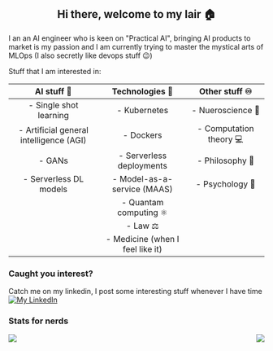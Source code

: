 <h2 align="center">Hi there, welcome to my lair 🏠</h2>

I an an AI engineer who is keen on "Practical AI", bringing AI products to market is my passion and I am currently trying to master the mystical arts of MLOps (I also secretly like devops stuff 😉)

Stuff that I am interested in:

|AI stuff 🤖                           |Technologies 🔧            |Other stuff ♾|
|:---:|:---:|:---:|
|- Single shot learning                 |- Kubernetes               |- Nueroscience 🧠
|- Artificial general intelligence (AGI)|- Dockers                  |- Computation theory 💻
|- GANs                                 |- Serverless deployments   |- Philosophy 🗿
|- Serverless DL models                 |- Model-as-a-service (MAAS)|- Psychology 📖
                                                                    |- Quantam computing ⚛
                                                                    |- Law ⚖
                                                                    |- Medicine (when I feel like it)

### Caught you interest?

Catch me on my linkedin, I post some interesting stuff whenever I have time
[![My LinkedIn](https://img.shields.io/badge/LinkedIn-0077B5?style=for-the-badge&logo=linkedin&logoColor=white)](https://www.linkedin.com/in/amr-ahmed-ai/)


### Stats for nerds

<a href="https://github.com/anuraghazra/github-readme-stats">
  <img align="right" src="https://github-readme-stats.vercel.app/api?username=Amr-devman&show_icons=true&theme=radical" />
</a>


<a href="https://github.com/anuraghazra/github-readme-stats">
  <img align="left" src="https://github-readme-stats.vercel.app/api/top-langs/?username=Amr-devman&theme=radical&compact=true" />
</a>



